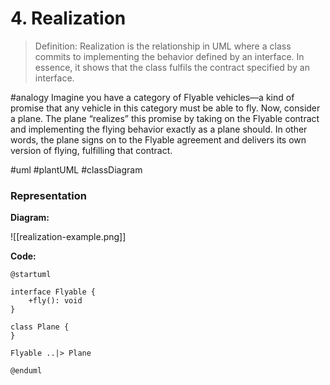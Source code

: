 # 4. Realization 

> Definition: 
> Realization is the relationship in UML where a class commits to implementing the behavior defined by an interface. In essence, it shows that the class fulfils the contract specified by an interface.


#analogy 
Imagine you have a category of Flyable vehicles—a kind of promise that any vehicle in this category must be able to fly. 
Now, consider a plane. The plane “realizes” this promise by taking on the Flyable contract and implementing the flying behavior exactly as a plane should. In other words, the plane signs on to the Flyable agreement and delivers its own version of flying, fulfilling that contract.


#uml #plantUML #classDiagram 
### Representation



**Diagram:**

![[realization-example.png]]

**Code:**

```plantuml
@startuml

interface Flyable {
	+fly(): void
}

class Plane {
}

Flyable ..|> Plane

@enduml
```


